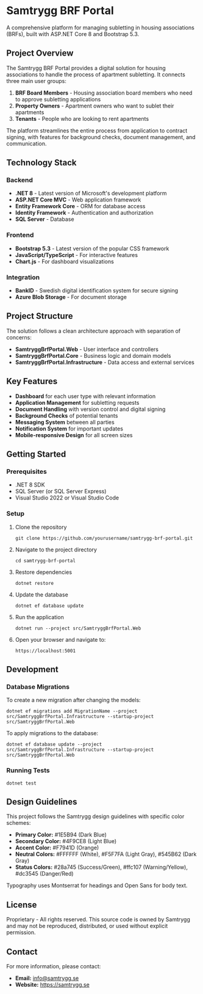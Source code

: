 # Samtrygg BRF Portal

A comprehensive platform for managing subletting in housing associations (BRFs), built with ASP.NET Core 8 and Bootstrap 5.3.

## Project Overview

The Samtrygg BRF Portal provides a digital solution for housing associations to handle the process of apartment subletting. It connects three main user groups:

1. **BRF Board Members** - Housing association board members who need to approve subletting applications
2. **Property Owners** - Apartment owners who want to sublet their apartments
3. **Tenants** - People who are looking to rent apartments

The platform streamlines the entire process from application to contract signing, with features for background checks, document management, and communication.

## Technology Stack

### Backend
- **.NET 8** - Latest version of Microsoft's development platform
- **ASP.NET Core MVC** - Web application framework
- **Entity Framework Core** - ORM for database access
- **Identity Framework** - Authentication and authorization
- **SQL Server** - Database

### Frontend
- **Bootstrap 5.3** - Latest version of the popular CSS framework
- **JavaScript/TypeScript** - For interactive features
- **Chart.js** - For dashboard visualizations

### Integration
- **BankID** - Swedish digital identification system for secure signing
- **Azure Blob Storage** - For document storage

## Project Structure

The solution follows a clean architecture approach with separation of concerns:

- **SamtryggBrfPortal.Web** - User interface and controllers
- **SamtryggBrfPortal.Core** - Business logic and domain models
- **SamtryggBrfPortal.Infrastructure** - Data access and external services

## Key Features

- **Dashboard** for each user type with relevant information
- **Application Management** for subletting requests
- **Document Handling** with version control and digital signing
- **Background Checks** of potential tenants
- **Messaging System** between all parties
- **Notification System** for important updates
- **Mobile-responsive Design** for all screen sizes

## Getting Started

### Prerequisites

- .NET 8 SDK
- SQL Server (or SQL Server Express)
- Visual Studio 2022 or Visual Studio Code

### Setup

1. Clone the repository
   ```
   git clone https://github.com/yourusername/samtrygg-brf-portal.git
   ```

2. Navigate to the project directory
   ```
   cd samtrygg-brf-portal
   ```

3. Restore dependencies
   ```
   dotnet restore
   ```

4. Update the database
   ```
   dotnet ef database update
   ```

5. Run the application
   ```
   dotnet run --project src/SamtryggBrfPortal.Web
   ```

6. Open your browser and navigate to:
   ```
   https://localhost:5001
   ```

## Development

### Database Migrations

To create a new migration after changing the models:

```
dotnet ef migrations add MigrationName --project src/SamtryggBrfPortal.Infrastructure --startup-project src/SamtryggBrfPortal.Web
```

To apply migrations to the database:

```
dotnet ef database update --project src/SamtryggBrfPortal.Infrastructure --startup-project src/SamtryggBrfPortal.Web
```

### Running Tests

```
dotnet test
```

## Design Guidelines

This project follows the Samtrygg design guidelines with specific color schemes:

- **Primary Color:** #1E5B94 (Dark Blue)
- **Secondary Color:** #4F9CE8 (Light Blue)
- **Accent Color:** #F7941D (Orange)
- **Neutral Colors:** #FFFFFF (White), #F5F7FA (Light Gray), #545B62 (Dark Gray)
- **Status Colors:** #28a745 (Success/Green), #ffc107 (Warning/Yellow), #dc3545 (Danger/Red)

Typography uses Montserrat for headings and Open Sans for body text.

## License

Proprietary - All rights reserved. This source code is owned by Samtrygg and may not be reproduced, distributed, or used without explicit permission.

## Contact

For more information, please contact:
- **Email:** info@samtrygg.se
- **Website:** https://samtrygg.se